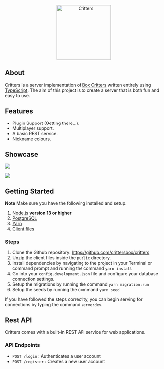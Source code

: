 <div align="center">
  <br />
  <p>
    <a href="#"><img src="https://user-images.githubusercontent.com/38108408/79511435-33de8880-8037-11ea-91b2-a97274fef874.png" width="175" alt="Critters" /></a>
  </p>
</div>

## About

Critters is a server implementation of [Box Critters](https://boxcritters.com) written entirely using [TypeScript](https://www.typescriptlang.org). The aim of this project is to create a server that is both fun and easy to use.

## Features

- Plugin Support (Getting there...).
- Multiplayer support.
- A basic REST service.
- Nickname colours.

## Showcase

![](https://user-images.githubusercontent.com/38108408/79524763-3fdb4200-8059-11ea-9ddc-bd2b23af3d07.png)

![](https://user-images.githubusercontent.com/38108408/79699319-c88af580-8286-11ea-84da-1f38d66d4ec9.png)


## Getting Started

**Note** Make sure you have the following installed and setup.

1. [Node.js](NodeJS) **version 13 or higher**
2. [PostgreSQL](https://www.postgresql.org)
3. [Yarn](https://yarnpkg.com)
4. [Client files](https://mega.nz/file/3JQCWaTB#q_enKTUtv120YFduFvGIqZdEnC0DL8sXYTE_AmnzenQ)

### Steps

1. Clone the Github repository: https://github.com/crittersbox/critters
2. Unzip the client files inside the `public` directory.
3. Install dependencies by navigating to the project in your Terminal or command prompt and running the command `yarn install`
4. Go into your `config.development.json` file and configure your database connection settings.
5. Setup the migrations by running the command `yarn migration:run`
6. Setup the seeds by running the command `yarn seed`

If you have followed the steps correctlty, you can begin serving for connections by typing the command `serve:dev`.

## Rest API

Critters comes with a built-in REST API service for web applications.

### API Endpoints

- `POST /login` : Authenticates a user account
- `POST /register` : Creates a new user account
